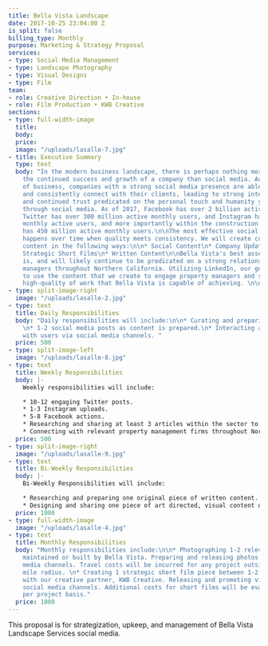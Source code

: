 ```yaml
---
title: Bella Vista Landscape
date: 2017-10-25 23:04:00 Z
is_split: false
billing_type: Monthly
purpose: Marketing & Strategy Proposal
services:
- type: Social Media Management
- type: Landscape Photography
- type: Visual Designs
- type: Film
team:
- role: Creative Direction • In-house
- role: Film Production • KWB Creative
sections:
- type: full-width-image
  title: 
  body: 
  price: 
  image: "/uploads/lasalle-7.jpg"
- title: Executive Summary
  type: text
  body: "In the modern business landscape, there is perhaps nothing more vital to
    the continued success and growth of a company than social media. Across all sectors
    of business, companies with a strong social media presence are able to continuously
    and consistently connect with their clients, leading to strong interpersonal relationships,
    and continued trust predicated on the personal touch and humanity you can demonstrate
    through social media. As of 2017, Facebook has over 2 billion active monthly users,
    Twitter has over 300 million active monthly users, and Instagram has 600 million
    monthly active users, and more importantly within the construction sector, LinkedIn
    has 450 million active monthly users.\n\nThe most effective social media marketing
    happens over time when quality meets consistency. We will create consistent, quality
    content in the following ways:\n\n* Social Content\n* Company Updates\n* Photographs\n*
    Strategic Short Films\n* Written Content\n\nBella Vista's best asset for growth
    is, and will likely continue to be predicated on a strong relationship with property
    managers throughout Northern California. Utilizing LinkedIn, our goal will be
    to use the content that we create to engage property managers and showcase the
    high-quality of work that Bella Vista is capable of achieving. \n\n"
- type: split-image-right
  image: "/uploads/lasalle-2.jpg"
- type: text
  title: Daily Responsibilities
  body: "Daily responsibilities will include:\n\n* Curating and preparing weekly content.
    \n* 1-2 social media posts as content is prepared.\n* Interacting and engaging
    with users via social media channels. "
  price: 500
- type: split-image-left
  image: "/uploads/lasalle-8.jpg"
- type: text
  title: Weekly Responsibilities
  body: |-
    Weekly responsibilities will include:

    * 10-12 engaging Twitter posts.
    * 1-3 Instagram uploads.
    * 5-8 Facebook actions.
    * Researching and sharing at least 3 articles within the sector to demonstrate credibility.
    * Connecting with relevant property management firms throughout Northern California via LinkedIn and other channels to build trust and attempt to forge strategic partnerships.
  price: 500
- type: split-image-right
  image: "/uploads/lasalle-9.jpg"
- type: text
  title: Bi-Weekly Responsibilities
  body: |-
    Bi-Weekly Responsibilities will include:

    * Researching and preparing one original piece of written content.
    * Designing and sharing one piece of art directed, visual content on major social media channels.
  price: 1000
- type: full-width-image
  image: "/uploads/lasalle-4.jpg"
- type: text
  title: Monthly Responsibilities
  body: "Monthly responsibilities include:\n\n* Photographing 1-2 relevant properties
    maintained or built by Bella Vista. Preparing and releasing photos via social
    media channels. Travel costs will be incurred for any project outside of a 150
    mile radius. \n* Creating 1 strategic short film piece between 1-2 minutes long
    with our creative partner, KWB Creative. Releasing and promoting via relevant
    social media channels. Additional costs for short films will be evaluated on a
    per project basis."
  price: 1000
---
```


This proposal is for strategization, upkeep, and management of Bella Vista Landscape Services social media. 
